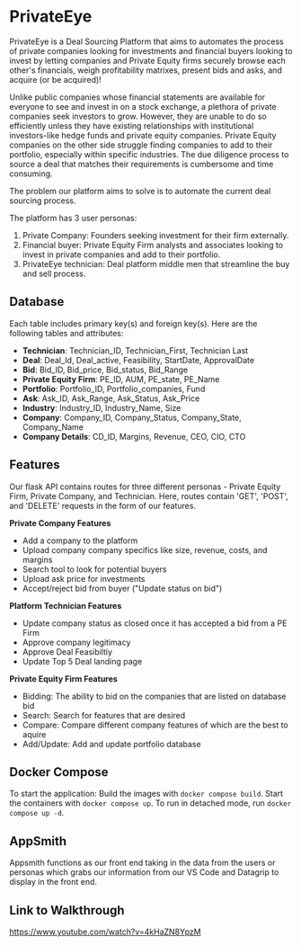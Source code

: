 

# PrivateEye

PrivateEye is a Deal Sourcing Platform that aims to automates the process of private companies looking for investments and financial buyers looking to invest by letting companies and Private Equity firms securely browse each other's financials, weigh profitability matrixes, present bids and asks, and acquire (or be acquired)!

Unlike public companies whose financial statements are available for everyone to see and invest in on a stock exchange, a plethora of private companies seek investors to grow. However, they are unable to do so efficiently unless they have existing relationships with institutional investors-like hedge funds and private equity companies. Private Equity companies on the other side struggle finding companies to add to their portfolio, especially within specific industries. The due diligence process to source a deal that matches their requirements is cumbersome and time consuming.

The problem our platform aims to solve is to automate the current deal sourcing process.

The platform has 3 user personas:
1. Private Company: Founders seeking investment for their firm externally.
2. Financial buyer: Private Equity Firm analysts and associates looking to invest in private companies and add to their portfolio.
3. PrivateEye technician: Deal platform middle men that streamline the buy and sell process.


## Database
Each table includes primary key(s) and foreign key(s). Here are the following tables and attributes:

- **Technician**: Technician_ID, Technician_First, Technician Last
- **Deal**: Deal_Id, Deal_active, Feasibility, StartDate, ApprovalDate
- **Bid**: Bid_ID, Bid_price, Bid_status, Bid_Range
- **Private Equity Firm**: PE_ID, AUM, PE_state, PE_Name
- **Portfolio**: Portfolio_ID, Portfolio_companies, Fund
- **Ask**: Ask_ID, Ask_Range, Ask_Status, Ask_Price
- **Industry**: Industry_ID, Industry_Name, Size
- **Company**: Company_ID, Company_Status, Company_State, Company_Name
- **Company Details**: CD_ID, Margins, Revenue, CEO, CIO, CTO


## Features
Our flask API contains routes for three different personas - Private Equity Firm,  Private Company, and Technician. Here, routes contain 'GET', 'POST', and 'DELETE' requests in the form of our features.

**Private Company Features**
- Add a company to the platform 
- Upload company company specifics like size, revenue, costs, and margins
- Search tool to look for potential buyers
- Upload ask price for investments 
- Accept/reject bid from buyer ("Update status on bid")

**Platform Technician Features**
- Update company status as closed once it has accepted a bid from a PE Firm 
- Approve company legitimacy 
- Approve Deal Feasibiltiy
- Update Top 5 Deal landing page

**Private Equity Firm Features**
- Bidding: The ability to bid on the companies that are listed on database bid
- Search: Search for features that are desired
- Compare: Compare different company features of which are the best to aquire
- Add/Update: Add and update portfolio database


## Docker Compose
To start the application: 
Build the images with `docker compose build`. 
Start the containers with `docker compose up`.  To run in detached mode, run `docker compose up -d`. 

## AppSmith
Appsmith functions as our front end taking in the data from the users or personas which grabs our information from our VS Code and Datagrip to display in the front end. 

## Link to Walkthrough 
https://www.youtube.com/watch?v=4kHaZN8YpzM 
